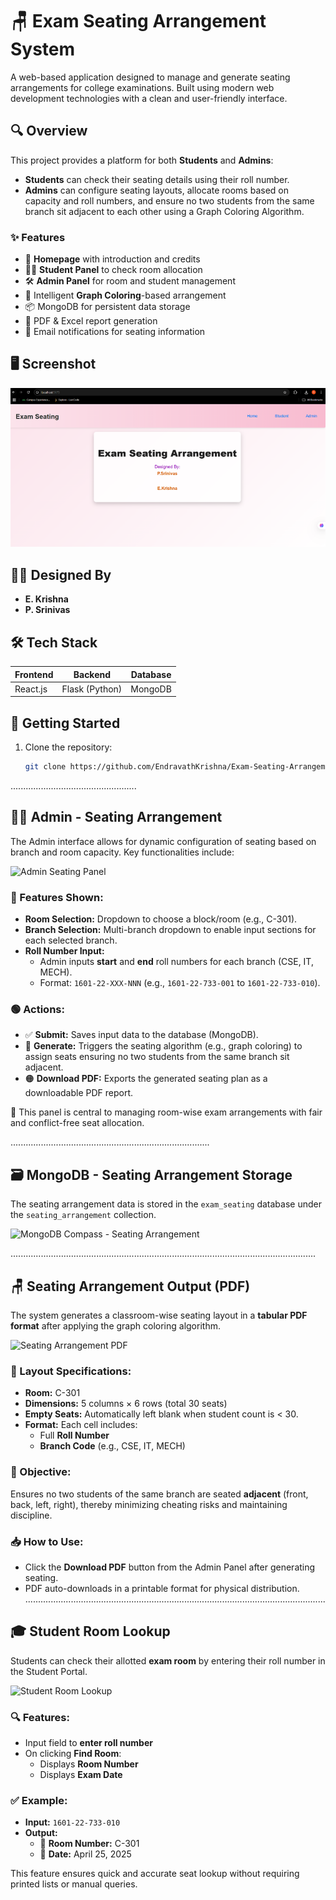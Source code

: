 
# 🪑 Exam Seating Arrangement System

A web-based application designed to manage and generate seating arrangements for college examinations. Built using modern web development technologies with a clean and user-friendly interface.

## 🔍 Overview

This project provides a platform for both **Students** and **Admins**:

- **Students** can check their seating details using their roll number.
- **Admins** can configure seating layouts, allocate rooms based on capacity and roll numbers, and ensure no two students from the same branch sit adjacent to each other using a Graph Coloring Algorithm.

### ✨ Features

- 📄 **Homepage** with introduction and credits
- 👨‍🎓 **Student Panel** to check room allocation
- 🛠️ **Admin Panel** for room and student management
- 🧠 Intelligent **Graph Coloring**-based arrangement
- 📦 MongoDB for persistent data storage
- 🧾 PDF & Excel report generation
- 📧 Email notifications for seating information

## 🖥️ Screenshot

![Homepage](https://github.com/EndravathKrishna/Exam-Seating-Arrangement/blob/main/homepage.png)

## 👨‍💻 Designed By

- **E. Krishna**
- **P. Srinivas**


## 🛠️ Tech Stack

| Frontend      | Backend       | Database  |
| ------------- | ------------- | ----------|
| React.js      | Flask (Python)| MongoDB   |

## 🚀 Getting Started

1. Clone the repository:
   ```bash
   git clone https://github.com/EndravathKrishna/Exam-Seating-Arrangement

..................................................
## 🧑‍💼 Admin - Seating Arrangement

The Admin interface allows for dynamic configuration of seating based on branch and room capacity. Key functionalities include:

![Admin Seating Panel](https://github.com/EndravathKrishna/Exam-Seating-Arrangement/blob/main/adminpage.png)

### 🔧 Features Shown:
- **Room Selection:** Dropdown to choose a block/room (e.g., C-301).
- **Branch Selection:** Multi-branch dropdown to enable input sections for each selected branch.
- **Roll Number Input:**
  - Admin inputs **start** and **end** roll numbers for each branch (CSE, IT, MECH).
  - Format: `1601-22-XXX-NNN` (e.g., `1601-22-733-001` to `1601-22-733-010`).

### 🟢 Actions:
- ✅ **Submit:** Saves input data to the database (MongoDB).
- 🔵 **Generate:** Triggers the seating algorithm (e.g., graph coloring) to assign seats ensuring no two students from the same branch sit adjacent.
- 🟠 **Download PDF:** Exports the generated seating plan as a downloadable PDF report.

📌 This panel is central to managing room-wise exam arrangements with fair and conflict-free seat allocation.

...............................................................................
## 🗃️ MongoDB - Seating Arrangement Storage

The seating arrangement data is stored in the `exam_seating` database under the `seating_arrangement` collection.

![MongoDB Compass - Seating Arrangement](https://github.com/EndravathKrishna/Exam-Seating-Arrangement/blob/main/database.png)




.........................................................................................................................
## 🪑 Seating Arrangement Output (PDF)

The system generates a classroom-wise seating layout in a **tabular PDF format** after applying the graph coloring algorithm.

![Seating Arrangement PDF](https://github.com/EndravathKrishna/Exam-Seating-Arrangement/blob/main/seating%20arrangement.png)

### 📐 Layout Specifications:
- **Room:** C-301
- **Dimensions:** 5 columns × 6 rows (total 30 seats)
- **Empty Seats:** Automatically left blank when student count is < 30.
- **Format:** Each cell includes:
  - Full **Roll Number**
  - **Branch Code** (e.g., CSE, IT, MECH)

### 🎯 Objective:
Ensures no two students of the same branch are seated **adjacent** (front, back, left, right), thereby minimizing cheating risks and maintaining discipline.

### 📥 How to Use:
- Click the **Download PDF** button from the Admin Panel after generating seating.
- PDF auto-downloads in a printable format for physical distribution.
.......................................................................................................................
## 🎓 Student Room Lookup

Students can check their allotted **exam room** by entering their roll number in the Student Portal.

![Student Room Lookup](https://github.com/EndravathKrishna/Exam-Seating-Arrangement/blob/main/student%20lookup.png)

### 🔍 Features:
- Input field to **enter roll number**
- On clicking **Find Room**:
  - Displays **Room Number**
  - Displays **Exam Date**

### ✅ Example:
- **Input:** `1601-22-733-010`
- **Output:**
  - 🏫 **Room Number:** C-301  
  - 📅 **Date:** April 25, 2025

This feature ensures quick and accurate seat lookup without requiring printed lists or manual queries.
